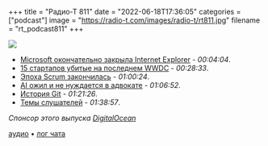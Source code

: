 +++
title = "Радио-Т 811"
date = "2022-06-18T17:36:05"
categories = ["podcast"]
image = "https://radio-t.com/images/radio-t/rt811.jpg"
filename = "rt_podcast811"
+++

![](https://radio-t.com/images/radio-t/rt811.jpg)

- [Microsoft окончательно закрыла Internet Explorer](https://www.theguardian.com/technology/2022/jun/15/microsoft-to-retire-internet-explorer-browser-and-redirect-users-to-edge) - *00:04:04*.
- [15 стартапов убитые на последнем WWDC](https://medium.com/swlh/apple-just-wrecked-15-startups-in-less-than-1-hour-ca1593b2ca7f) - *00:28:33*.
- [Эпоха Scrum закончилась](https://chrisjameslennon.medium.com/the-age-of-scrum-is-over-185407ad705b) - *01:00:24*.
- [AI ожил и не нуждается в адвокате](https://www.washingtonpost.com/technology/2022/06/11/google-ai-lamda-blake-lemoine/) - *01:06:52*.
- [История Git](https://www.linuxjournal.com/content/git-origin-story) - *01:21:26*.
- [Темы слушателей](https://radio-t.com/p/2022/06/14/prep-811/) - *01:38:57*.

*Спонсор этого выпуска [DigitalOcean](https://do.co/radiot)*


[аудио](https://cdn.radio-t.com/rt_podcast811.mp3) • [лог чата](https://chat.radio-t.com/logs/radio-t-811.html)
<audio src="https://cdn.radio-t.com/rt_podcast811.mp3" preload="none"></audio>
